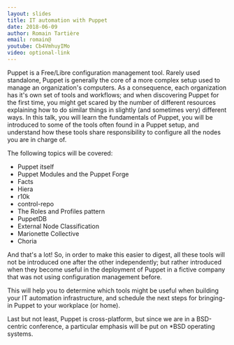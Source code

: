 ```yaml
---
layout: slides
title: IT automation with Puppet
date: 2018-06-09
author: Romain Tartière
email: romain@
youtube: Cb4VmhuyIMo
video: optional-link
---
```


Puppet is a Free/Libre configuration management tool. Rarely used standalone,
Puppet is generally the core of a more complex setup used to manage an
organization's computers. As a consequence, each organization has it's own set
of tools and workflows; and when discovering Puppet for the first time, you
might get scared by the number of different resources explaining how to do
similar things in slightly (and sometimes very) different ways. In this talk,
you will learn the fundamentals of Puppet, you will be introduced to some of
the tools often found in a Puppet setup, and understand how these tools share
responsibility to configure all the nodes you are in charge of.

The following topics will be covered:

* Puppet itself
* Puppet Modules and the Puppet Forge
* Facts
* Hiera
* r10k
* control-repo
* The Roles and Profiles pattern
* PuppetDB
* External Node Classification
* Marionette Collective
* Choria

And that's a lot! So, in order to make this easier to digest, all these tools
will not be introduced one after the other independently; but rather introduced
when they become useful in the deployment of Puppet in a fictive company that
was not using configuration management before.

This will help you to determine which tools might be useful when building your
IT automation infrastructure, and schedule the next steps for bringing-in
Puppet to your workplace (or home).

Last but not least, Puppet is cross-platform, but since we are in a BSD-centric
conference, a particular emphasis will be put on \*BSD operating systems.

